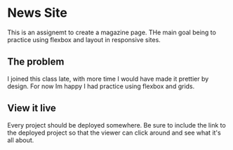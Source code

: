 # News Site
This is an assignemt to create a magazine page. THe main goal being to practice using flexbox and layout in responsive sites.

## The problem

I joined this class late, with more time I would have made it prettier by design. For now Im happy I had practice using flexbox and grids.

## View it live
Every project should be deployed somewhere. Be sure to include the link to the deployed project so that the viewer can click around and see what it's all about.
